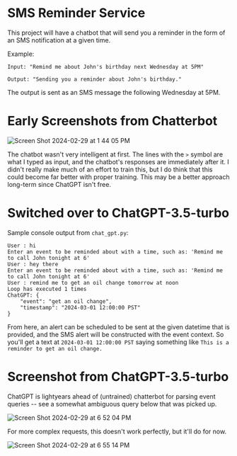 # SMS Reminder Service

This project will have a chatbot that will send you a reminder in the form of an SMS notification at a given time.

Example: 

`Input: "Remind me about John's birthday next Wednesday at 5PM"`

`Output: "Sending you a reminder about John's birthday."`

The output is sent as an SMS message the following Wednesday at 5PM.

# Early Screenshots from Chatterbot

![Screen Shot 2024-02-29 at 1 44 05 PM](https://github.com/mjkeene/pythonprojects/assets/48185875/7cd35135-5f3d-4d11-bcb8-2308bc085cf8)


The chatbot wasn't very intelligent at first. The lines with the `>` symbol are what I typed as input, and the chatbot's responses are immediately after it. I didn't really make much of an effort to train this, but I do think that this could become far better with proper training. This may be a better approach long-term since ChatGPT isn't free. 


# Switched over to ChatGPT-3.5-turbo

Sample console output from `chat_gpt.py`:

```
User : hi
Enter an event to be reminded about with a time, such as: 'Remind me to call John tonight at 6'
User : hey there 
Enter an event to be reminded about with a time, such as: 'Remind me to call John tonight at 6'
User : remind me to get an oil change tomorrow at noon 
Loop has executed 1 times
ChatGPT: {
    "event": "get an oil change",
    "timestamp": "2024-03-01 12:00:00 PST"
}
```

From here, an alert can be scheduled to be sent at the given datetime that is provided, and the SMS alert will be constructed with the event context. So you'll get a text at `2024-03-01 12:00:00 PST` saying something like `This is a reminder to get an oil change.`

# Screenshot from ChatGPT-3.5-turbo
ChatGPT is lightyears ahead of (untrained) chatterbot for parsing event queries -- see a somewhat ambiguous query below that was picked up. 

![Screen Shot 2024-02-29 at 6 52 04 PM](https://github.com/mjkeene/pythonprojects/assets/48185875/4c0f4ff7-0fc9-481c-951a-e78d5beeb6dc)


For more complex requests, this doesn't work perfectly, but it'll do for now.

![Screen Shot 2024-02-29 at 6 55 14 PM](https://github.com/mjkeene/pythonprojects/assets/48185875/242022ec-98c9-41a8-a00f-45319fd99d15)
